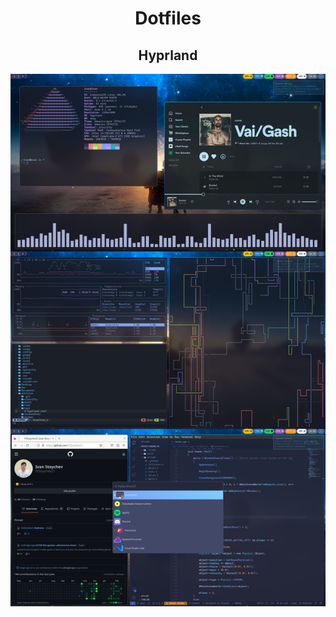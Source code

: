 # <h1 align="center"> Dotfiles </h1>
## <h2 align="center"> Hyprland </h2>
![image of a really nice desktop](./screenshots/screenshot-full.png)
